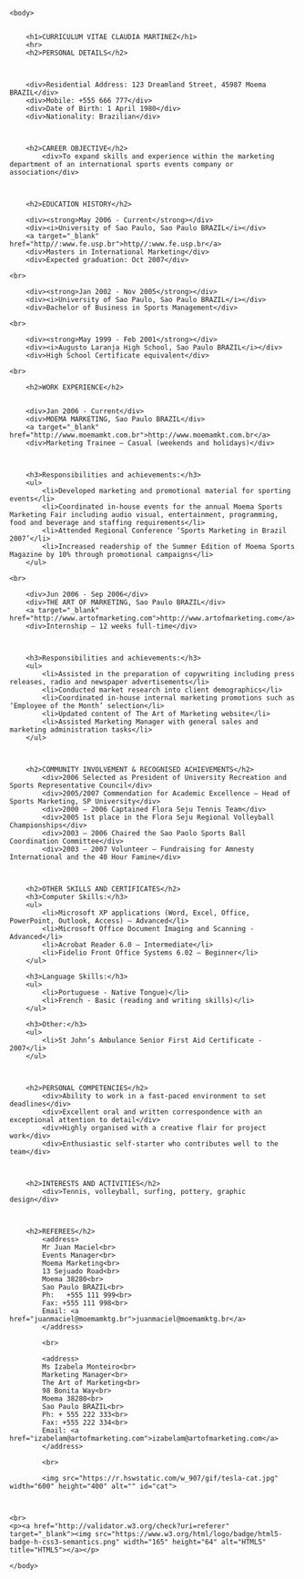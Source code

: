 <!DOCTYPE html>
<html lang="en">

<head>
	<title>Artifact01</title>
</head>

	<body>

		
		<h1>CURRICULUM VITAE CLAUDIA MARTINEZ</h1>
		<hr>
		<h2>PERSONAL DETAILS</h2>
	
	
	
		<div>Residential Address: 123 Dreamland Street, 45987 Moema BRAZIL</div>
		<div>Mobile: +555 666 777</div>
		<div>Date of Birth: 1 April 1980</div>
		<div>Nationality: Brazilian</div>
	
	
		
		<h2>CAREER OBJECTIVE</h2>
			<div>To expand skills and experience within the marketing department of an international sports events company or association</div>
	
	
	
		<h2>EDUCATION HISTORY</h2>
	
		<div><strong>May 2006 - Current</strong></div>
		<div><i>University of Sao Paulo, Sao Paulo BRAZIL</i></div>
		<a target="_blank" href="http//:www.fe.usp.br">http//:www.fe.usp.br</a>
		<div>Masters in International Marketing</div>
		<div>Expected graduation: Oct 2007</div>
	
	<br>
	
		<div><strong>Jan 2002 - Nov 2005</strong></div>
		<div><i>University of Sao Paulo, Sao Paulo BRAZIL</i></div>
		<div>Bachelor of Business in Sports Management</div>
	
	<br>	
	
		<div><strong>May 1999 - Feb 2001</strong></div>
		<div><i>Augusto Laranja High School, Sao Paulo BRAZIL</i></div>
		<div>High School Certificate equivalent</div>
	
	<br>
	
		<h2>WORK EXPERIENCE</h2>
	
	
		<div>Jan 2006 - Current</div>
		<div>MOEMA MARKETING, Sao Paulo BRAZIL</div>
		<a target="_blank" href="http://www.moemamkt.com.br">http://www.moemamkt.com.br</a>
		<div>Marketing Trainee – Casual (weekends and holidays)</div>
	
	
	
		<h3>Responsibilities and achievements:</h3>
		<ul>
			<li>Developed marketing and promotional material for sporting events</li>
			<li>Coordinated in-house events for the annual Moema Sports Marketing Fair including audio visual, entertainment, programming, food and beverage and staffing requirements</li>
			<li>Attended Regional Conference ‘Sports Marketing in Brazil 2007’</li>
			<li>Increased readership of the Summer Edition of Moema Sports Magazine by 10% through promotional campaigns</li>
		</ul>
	
	<br>
	
		<div>Jun 2006 - Sep 2006</div>
		<div>THE ART OF MARKETING, Sao Paulo BRAZIL</div>
		<a target="_blank" href="http://www.artofmarketing.com">http://www.artofmarketing.com</a>
		<div>Internship – 12 weeks full-time</div>
	
	
	
		<h3>Responsibilities and achievements:</h3>
		<ul>
			<li>Assisted in the preparation of copywriting including press releases, radio and newspaper advertisements</li>
			<li>Conducted market research into client demographics</li>
			<li>Coordinated in-house internal marketing promotions such as ‘Employee of the Month’ selection</li>
			<li>Updated content of The Art of Marketing website</li>
			<li>Assisted Marketing Manager with general sales and marketing administration tasks</li>
		</ul>
	
	
	
		<h2>COMMUNITY INVOLVEMENT & RECOGNISED ACHIEVEMENTS</h2>
			<div>2006 Selected as President of University Recreation and Sports Representative Council</div>
			<div>2005/2007 Commendation for Academic Excellence – Head of Sports Marketing, SP University</div>
			<div>2000 – 2006 Captained Flora Seju Tennis Team</div>
			<div>2005 1st place in the Flora Seju Regional Volleyball Championships</div>
			<div>2003 – 2006 Chaired the Sao Paolo Sports Ball Coordination Committee</div>
			<div>2003 – 2007 Volunteer – Fundraising for Amnesty International and the 40 Hour Famine</div>
	
	
	
		<h2>OTHER SKILLS AND CERTIFICATES</h2>
		<h3>Computer Skills:</h3>
		<ul>
			<li>Microsoft XP applications (Word, Excel, Office, PowerPoint, Outlook, Access) – Advanced</li>
			<li>Microsoft Office Document Imaging and Scanning - Advanced</li>
			<li>Acrobat Reader 6.0 – Intermediate</li>
			<li>Fidelio Front Office Systems 6.02 – Beginner</li>
		</ul>
		
		<h3>Language Skills:</h3>
		<ul>
			<li>Portuguese - Native Tongue)</li>
			<li>French - Basic (reading and writing skills)</li>
		</ul>
		
		<h3>Other:</h3>
		<ul>
			<li>St John’s Ambulance Senior First Aid Certificate - 2007</li>
		</ul>
	
	
	
		<h2>PERSONAL COMPETENCIES</h2>
			<div>Ability to work in a fast-paced environment to set deadlines</div>
			<div>Excellent oral and written correspondence with an exceptional attention to detail</div>
			<div>Highly organised with a creative flair for project work</div>
			<div>Enthusiastic self-starter who contributes well to the team</div>
	

	
		<h2>INTERESTS AND ACTIVITIES</h2>
			<div>Tennis, volleyball, surfing, pottery, graphic design</div>
	
	
	
		<h2>REFEREES</h2>
			<address>
			Mr Juan Maciel<br>
			Events Manager<br>
			Moema Marketing<br>
			13 Sejuado Road<br>
			Moema 38280<br>
			Sao Paulo BRAZIL<br>
			Ph:   +555 111 999<br>
			Fax: +555 111 998<br>
			Email: <a href="juanmaciel@moemamktg.br">juanmaciel@moemamktg.br</a>
			</address>
			
			<br>
	
			<address>
			Ms Izabela Monteiro<br>
			Marketing Manager<br>
			The Art of Marketing<br>
			98 Bonita Way<br>
			Moema 38280<br>
			Sao Paulo BRAZIL<br>
			Ph: + 555 222 333<br>
			Fax: +555 222 334<br>
			Email: <a href="izabelam@artofmarketing.com">izabelam@artofmarketing.com</a>
			</address>
	
			<br>
			
			<img src="https://r.hswstatic.com/w_907/gif/tesla-cat.jpg" width="600" height="400" alt="" id="cat">
	
	
	
	<br>
	<p><a href="http://validator.w3.org/check?uri=referer" target="_blank"><img src="https://www.w3.org/html/logo/badge/html5-badge-h-css3-semantics.png" width="165" height="64" alt="HTML5" title="HTML5"></a></p>

	</body>
</html>
	
	
	
	
	

	
